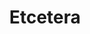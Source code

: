 ---
layout: grid
type: tag
title: Etcetera
slug: etcetera
category: books
sidebar: true
order: 5
description: >
   Etc books field
---